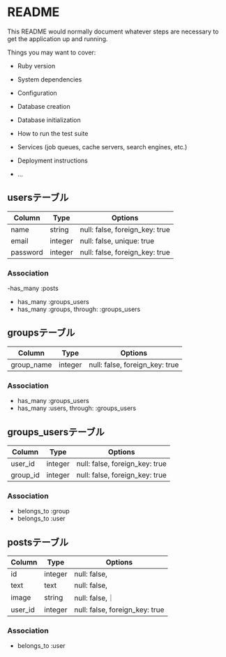 # README

This README would normally document whatever steps are necessary to get the
application up and running.

Things you may want to cover:

* Ruby version

* System dependencies

* Configuration

* Database creation

* Database initialization

* How to run the test suite

* Services (job queues, cache servers, search engines, etc.)

* Deployment instructions

* ...

## usersテーブル
|Column|Type|Options|
|------|----|-------|
|name|string|null: false, foreign_key: true|
|email|integer|null: false, unique: true|
|password|integer|null: false, foreign_key: true|

### Association
  -has_many :posts
 - has_many :groups_users
 - has_many :groups, through: :groups_users


## groupsテーブル
|Column|Type|Options|
|------|----|-------|
|group_name|integer|null: false, foreign_key: true|

### Association
 - has_many :groups_users
 - has_many :users, through: :groups_users


## groups_usersテーブル
|Column|Type|Options|
|------|----|-------|
|user_id|integer|null: false, foreign_key: true|
|group_id|integer|null: false, foreign_key: true|

### Association
  - belongs_to :group
  - belongs_to :user


## postsテーブル
|Column|Type|Options|
|------|----|-------|
|id|integer|null: false,|
|text|text|null: false,|
|image|string|null: false,｜
|user_id|integer|null: false, foreign_key: true|

### Association
  - belongs_to :user




